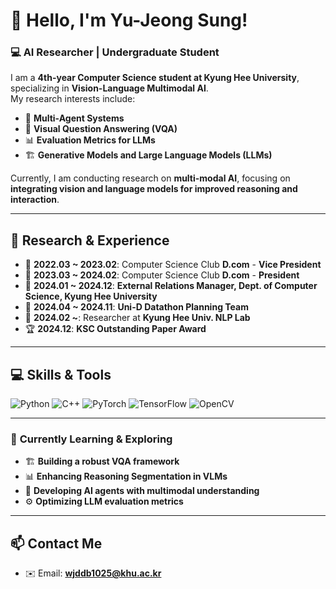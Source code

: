 
# 👋 Hello, I'm Yu-Jeong Sung!
### 💻 AI Researcher | Undergraduate Student 

I am a **4th-year Computer Science student at Kyung Hee University**, specializing in **Vision-Language Multimodal AI**.  
My research interests include:  
- 🤖 **Multi-Agent Systems**  
- 🎯 **Visual Question Answering (VQA)**  
- 📊 **Evaluation Metrics for LLMs**  
- 🏗️ **Generative Models and Large Language Models (LLMs)**  

Currently, I am conducting research on **multi-modal AI**, focusing on **integrating vision and language models for improved reasoning and interaction**.  

---

## 🔬 **Research & Experience**
- 📌 **2022.03 ~ 2023.02**: Computer Science Club **D.com** - **Vice President**  
- 📌 **2023.03 ~ 2024.02**: Computer Science Club **D.com** - **President**  
- 📌 **2024.01 ~ 2024.12**: **External Relations Manager, Dept. of Computer Science, Kyung Hee University**   
- 📌 **2024.04 ~ 2024.11**: **Uni-D Datathon Planning Team**  
- 📌 **2024.02 ~**: Researcher at **Kyung Hee Univ. NLP Lab**  
- 🏆 **2024.12**: **KSC Outstanding Paper Award**  

---

## 💻 **Skills & Tools**
![Python](https://img.shields.io/badge/Python-3776AB?style=for-the-badge&logo=python&logoColor=white)
![C++](https://img.shields.io/badge/C++-00599C?style=for-the-badge&logo=cplusplus&logoColor=white)
![PyTorch](https://img.shields.io/badge/PyTorch-EE4C2C?style=for-the-badge&logo=pytorch&logoColor=white)
![TensorFlow](https://img.shields.io/badge/TensorFlow-FF6F00?style=for-the-badge&logo=tensorflow&logoColor=white)
![OpenCV](https://img.shields.io/badge/OpenCV-5C3EE8?style=for-the-badge&logo=opencv&logoColor=white)

---

### 🌱 **Currently Learning & Exploring**
- 🏗️ **Building a robust VQA framework**  
- 📊 **Enhancing Reasoning Segmentation in VLMs**  
- 🤖 **Developing AI agents with multimodal understanding**  
- ⚙️ **Optimizing LLM evaluation metrics**  

---

## 📫 **Contact Me**
- ✉️ Email: **wjddb1025@khu.ac.kr**  
